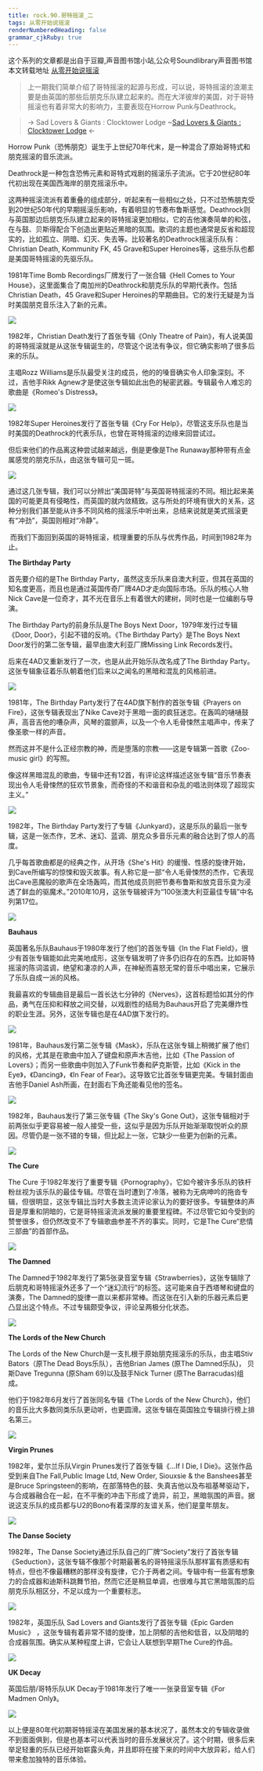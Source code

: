 ```yaml
---
title: rock.90.哥特摇滚_二
tags: 从零开始说摇滚
renderNumberedHeading: false
grammar_cjkRuby: true
---
```


这个系列的文章都是出自于豆瓣,声音图书馆小站,公众号Soundlibrary声音图书馆
本文转载地址 [从零开始说摇滚](https://music.163.com/#/topic?id=43501164)

> 上一期我们简单介绍了哥特摇滚的起源与形成，可以说，哥特摇滚的浪潮主要是由英国的那些后朋克乐队建立起来的。而在大洋彼岸的美国，对于哥特摇滚也有着非常大的影响力，主要表现在Horrow Punk与Deathrock。

> -> Sad Lovers & Giants : Clocktower Lodge
> ~[Sad Lovers & Giants : Clocktower Lodge](https://music.163.com/song/media/outer/url?id=1304939409) <-

Horrow Punk（恐怖朋克）诞生于上世纪70年代末，是一种混合了原始哥特式和朋克摇滚的音乐流派。

Deathrock是一种包含恐怖元素和哥特式戏剧的摇滚乐子流派。它于20世纪80年代初出现在美国西海岸的朋克摇滚乐中。

这两种摇滚流派有着重叠的组成部分，听起来有一些相似之处，只不过恐怖朋克受到20世纪50年代的早期摇滚乐影响，有着明显的节奏布鲁斯感觉。Deathrock则与英国那边后朋克乐队建立起来的哥特摇滚更加相似，它的吉他演奏简单的和弦，在与鼓、贝斯得配合下创造出更贴近黑暗的氛围。歌词的主题也通常是反省和超现实的，比如孤立、阴暗、幻灭、失去等。比较著名的Deathrock摇滚乐队有：Christian Death, Kommunity FK, 45 Grave和Super Heroines等，这些乐队也都是美国哥特摇滚的先驱乐队。

1981年Time Bomb Recordings厂牌发行了一张合辑《Hell Comes to Your House》，这里面集合了南加州的Deathrock和朋克乐队的早期代表作。包括Christian Death，45 Grave和Super Heroines的早期曲目。它的发行无疑是为当时美国朋克音乐注入了新的元素。

![](https://raw.githubusercontent.com/OliverRen/olili_blog_img/master/rock.90.哥特摇滚_二/1637416494070.jpg)

1982年，Christian Death发行了首张专辑《Only Theatre of Pain》，有人说美国的哥特摇滚就是从这张专辑诞生的，尽管这个说法有争议，但它确实影响了很多后来的乐队。

主唱Rozz Williams是乐队最受关注的成员，他的的嗓音确实令人印象深刻。不过，吉他手Rikk Agnew才是使这张专辑如此出色的秘密武器。专辑最令人难忘的歌曲是《Romeo's Distress》。

![](https://raw.githubusercontent.com/OliverRen/olili_blog_img/master/rock.90.哥特摇滚_二/1637416494071.jpg)

1982年Super Heroines发行了首张专辑《Cry For Help》，尽管这支乐队也是当时美国的Deathrock的代表乐队，也曾在哥特摇滚的边缘来回尝试过。

但后来他们的作品离这种尝试越来越远，倒是更像是The Runaway那种带有点金属感觉的朋克乐队，由这张专辑可见一斑。

![](https://raw.githubusercontent.com/OliverRen/olili_blog_img/master/rock.90.哥特摇滚_二/1637416494298.jpg)

通过这几张专辑，我们可以分辨出“美国哥特”与英国哥特摇滚的不同。相比起来美国的可能更具有侵略性，而英国的就内敛精致。这与所处的环境有很大的关系，这种分别我们甚至能从许多不同风格的摇滚乐中听出来，总结来说就是美式摇滚更有“冲劲”，英国则相对“冷静”。

 而我们下面回到英国的哥特摇滚，梳理重要的乐队与优秀作品，时间到1982年为止。

**The Birthday Party**

首先要介绍的是The Birthday Party，虽然这支乐队来自澳大利亚，但其在英国的知名度更高，而且也是通过英国传奇厂牌4AD才走向国际市场。乐队的核心人物Nick Cave是一位奇才，其不光在音乐上有着很大的建树，同时也是一位编剧与导演。

The Birthday Party的前身乐队是The Boys Next Door，1979年发行过专辑《Door, Door》，引起不错的反响。《The Birthday Party》是The Boys Next Door发行的第二张专辑，最早由澳大利亚厂牌Missing Link Records发行。

后来在4AD又重新发行了一次，也是从此开始乐队改名成了The Birthday Party。这张专辑象征着乐队朝着他们后来以之闻名的黑暗和混乱的风格前进。

![](https://raw.githubusercontent.com/OliverRen/olili_blog_img/master/rock.90.哥特摇滚_二/1637416494069.jpg)

1981年，The Birthday Party发行了在4AD旗下制作的首张专辑《Prayers on Fire》，这张专辑表现出了Nike Cave对于黑暗一面的疯狂迷恋。在轰鸣的嗵嗵鼓声，高音吉他的嘈杂声，风琴的震颤声，以及一个令人毛骨悚然主唱声中，传来了像圣歌一样的声音。

然而这并不是什么正经宗教的神，而是堕落的宗教——这是专辑第一首歌《Zoo-music girl》的写照。

像这样黑暗混乱的歌曲，专辑中还有12首，有评论这样描述这张专辑“音乐节奏表现出令人毛骨悚然的狂欢节景象，而奇怪的不和谐音和杂乱的唱法则体现了超现实主义。”

![](https://raw.githubusercontent.com/OliverRen/olili_blog_img/master/rock.90.哥特摇滚_二/1637416494068.jpg)

1982年，The Birthday Party发行了专辑《Junkyard》，这是乐队的最后一张专辑，这是一张杰作，艺术、迷幻、蓝调、朋克众多音乐元素的融合达到了惊人的高度。

几乎每首歌曲都是的经典之作，从开场《She's Hit》的缓慢、性感的旋律开始，到Cave所编写的惊悚和毁灭故事。有人称它是一部“令人毛骨悚然的杰作，它表现出Cave恶魔般的歌声在全场轰鸣，而其他成员则把节奏布鲁斯和放克音乐变为浸透了鲜血的驱魔术。”2010年10月，这张专辑被评为“100张澳大利亚最佳专辑”中名列第17位。

![](https://raw.githubusercontent.com/OliverRen/olili_blog_img/master/rock.90.哥特摇滚_二/1637416494304.jpg)

**Bauhaus**

英国著名乐队Bauhaus于1980年发行了他们的首张专辑《In the Flat Field》，很少有首张专辑能如此完美地成形，这张专辑发明了许多仍旧存在的东西。比如哥特摇滚的陈词滥调，绝望和凄凉的人声，在神秘而喜怒无常的音乐中唱出来，它展示了乐队自成一派的风格。

我最喜欢的专辑曲目是最后一首长达七分钟的《Nerves》，这首标题恰如其分的作品，勇气在压抑和释放之间交替，以戏剧性的结局为Bauhaus开启了完美爆炸性的职业生涯。另外，这张专辑也是在4AD旗下发行的。

![](https://raw.githubusercontent.com/OliverRen/olili_blog_img/master/rock.90.哥特摇滚_二/1637416494469.jpg)

1981年，Bauhaus发行第二张专辑《Mask》，乐队在这张专辑上稍微扩展了他们的风格，尤其是在歌曲中加入了键盘和原声木吉他，比如《The Passion of Lovers》；而另一些歌曲中则加入了Funk节奏和萨克斯管，比如《Kick in the Eye》，《Dancing》，《In Fear of Fear》。这导致它比首张专辑更完美。专辑封面由吉他手Daniel Ash所画，在封面右下角还能看见他的签名。

![](https://raw.githubusercontent.com/OliverRen/olili_blog_img/master/rock.90.哥特摇滚_二/1637416494295.jpg)

1982年，Bauhaus发行了第三张专辑《The Sky's Gone Out》，这张专辑相对于前两张似乎更容易被一般人接受一些，这似乎是因为乐队开始渐渐取悦听众的原因。尽管仍是一张不错的专辑，但比起上一张，它缺少一些更为创新的元素。

![](https://raw.githubusercontent.com/OliverRen/olili_blog_img/master/rock.90.哥特摇滚_二/1637416494307.jpg)

**The Cure**

The Cure 于1982年发行了重要专辑《Pornography》，它如今被许多乐队的铁杆粉丝视为该乐队的最佳专辑。尽管在当时遭到了冷落，被称为无病呻吟的拖沓专辑，但很明显，这张专辑比当时大多数主流评论家认为的要好很多。专辑整体的声音是厚重和阴暗的，它是哥特摇滚流派发展的重要里程碑。不过尽管它如今受到的赞誉很多，但仍然改变不了专辑歌曲参差不齐的事实。同时，它是The Cure“悲情三部曲”的首部作品。

![](https://raw.githubusercontent.com/OliverRen/olili_blog_img/master/rock.90.哥特摇滚_二/1637416494305.jpg)

**The Damned**

The Damned于1982年发行了第5张录音室专辑《Strawberries》，这张专辑除了后朋克和哥特摇滚外还多了一个“迷幻流行”的标签。这可能来自于西塔琴和键盘的演奏，The Damned的旋律一直以来都非常棒。而这张在引入新的乐器元素后更凸显出这个特点。不过专辑颇受争议，评论呈两极分化状态。

![](https://raw.githubusercontent.com/OliverRen/olili_blog_img/master/rock.90.哥特摇滚_二/1637416494306.jpg)

**The Lords of the New Church**

The Lords of the New Church是一支扎根于原始朋克摇滚乐的乐队，由主唱Stiv Bators（原The Dead Boys乐队），吉他Brian James (原The Damned乐队)， 贝斯Dave Tregunna (原Sham 69)以及鼓手Nick Turner (原The Barracudas)组成。

他们于1982年6月发行了首张同名专辑《The Lords of the New Church》，他们的音乐比大多数同类乐队更动听，也更圆滑。这张专辑在英国独立专辑排行榜上排名第三。

![](https://raw.githubusercontent.com/OliverRen/olili_blog_img/master/rock.90.哥特摇滚_二/1637416494302.jpg)

**Virgin Prunes**

1982年，爱尔兰乐队Virgin Prunes发行了首张专辑《...If I Die, I Die》。这张作品受到来自The Fall,Public Image Ltd, New Order, Siouxsie & the Banshees甚至是Bruce Springsteen的影响，在部落特色的鼓、失真吉他以及布祖基琴驱动下，与合成器融合在一起，在不平衡的冲击下形成了诡异，前卫，黑暗氛围的声音。据说这支乐队的成员都与U2的Bono有着深厚的友谊关系，他们是童年朋友。

![](https://raw.githubusercontent.com/OliverRen/olili_blog_img/master/rock.90.哥特摇滚_二/1637416494467.jpg)

**The Danse Society**

1982年，The Danse Society通过乐队自己的厂牌“Society”发行了首张专辑《Seduction》，这张专辑不像那个时期最著名的哥特摇滚乐队那样富有质感和有特点，但也不像最糟糕的那样没有旋律，它介于两者之间。专辑中有一些富有想象力的合成器和迪斯科跳舞节拍，然而它还是稍显单调，也很难与其它黑暗氛围的后朋克乐队相区分，不足以成为一个重要标志。

![](https://raw.githubusercontent.com/OliverRen/olili_blog_img/master/rock.90.哥特摇滚_二/1637416494459.jpg)

1982年，英国乐队 Sad Lovers and Giants发行了首张专辑《Epic Garden Music》 ，这张专辑有着非常不错的旋律，加上阴郁的吉他和低音，以及阴暗的合成器氛围。确实从某种程度上讲，它会让人联想到早期The Cure的作品。

![](https://raw.githubusercontent.com/OliverRen/olili_blog_img/master/rock.90.哥特摇滚_二/1637416494468.jpg)

**UK Decay**

英国后朋/哥特乐队UK Decay于1981年发行了唯一一张录音室专辑《For Madmen Only》。

![](https://raw.githubusercontent.com/OliverRen/olili_blog_img/master/rock.90.哥特摇滚_二/1637416494303.jpg)

以上便是80年代初期哥特摇滚在美国发展的基本状况了，虽然本文的专辑收录做不到面面俱到，但是也基本可以代表当时的音乐发展状况了。这个时期，很多后来举足轻重的乐队已经开始崭露头角，并且即将在接下来的时间中大放异彩，给人们带来愈加独特的音乐体验。
